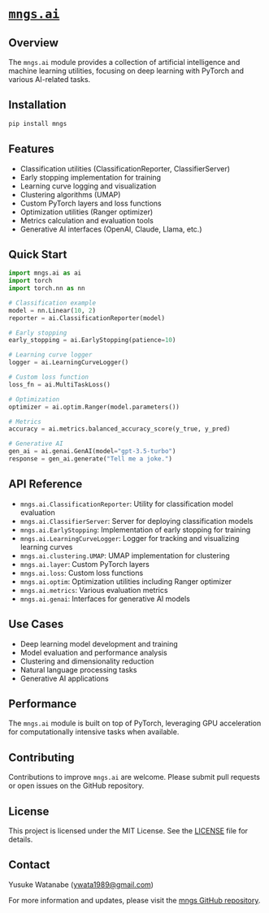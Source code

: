 # [`mngs.ai`](https://github.com/ywatanabe1989/mngs/tree/main/src/mngs/ai/)

## Overview
The `mngs.ai` module provides a collection of artificial intelligence and machine learning utilities, focusing on deep learning with PyTorch and various AI-related tasks.

## Installation
```bash
pip install mngs
```

## Features
- Classification utilities (ClassificationReporter, ClassifierServer)
- Early stopping implementation for training
- Learning curve logging and visualization
- Clustering algorithms (UMAP)
- Custom PyTorch layers and loss functions
- Optimization utilities (Ranger optimizer)
- Metrics calculation and evaluation tools
- Generative AI interfaces (OpenAI, Claude, Llama, etc.)

## Quick Start
```python
import mngs.ai as ai
import torch
import torch.nn as nn

# Classification example
model = nn.Linear(10, 2)
reporter = ai.ClassificationReporter(model)

# Early stopping
early_stopping = ai.EarlyStopping(patience=10)

# Learning curve logger
logger = ai.LearningCurveLogger()

# Custom loss function
loss_fn = ai.MultiTaskLoss()

# Optimization
optimizer = ai.optim.Ranger(model.parameters())

# Metrics
accuracy = ai.metrics.balanced_accuracy_score(y_true, y_pred)

# Generative AI
gen_ai = ai.genai.GenAI(model="gpt-3.5-turbo")
response = gen_ai.generate("Tell me a joke.")
```

## API Reference
- `mngs.ai.ClassificationReporter`: Utility for classification model evaluation
- `mngs.ai.ClassifierServer`: Server for deploying classification models
- `mngs.ai.EarlyStopping`: Implementation of early stopping for training
- `mngs.ai.LearningCurveLogger`: Logger for tracking and visualizing learning curves
- `mngs.ai.clustering.UMAP`: UMAP implementation for clustering
- `mngs.ai.layer`: Custom PyTorch layers
- `mngs.ai.loss`: Custom loss functions
- `mngs.ai.optim`: Optimization utilities including Ranger optimizer
- `mngs.ai.metrics`: Various evaluation metrics
- `mngs.ai.genai`: Interfaces for generative AI models

## Use Cases
- Deep learning model development and training
- Model evaluation and performance analysis
- Clustering and dimensionality reduction
- Natural language processing tasks
- Generative AI applications

## Performance
The `mngs.ai` module is built on top of PyTorch, leveraging GPU acceleration for computationally intensive tasks when available.

## Contributing
Contributions to improve `mngs.ai` are welcome. Please submit pull requests or open issues on the GitHub repository.

## License
This project is licensed under the MIT License. See the [LICENSE](LICENSE) file for details.

## Contact
Yusuke Watanabe (ywata1989@gmail.com)

For more information and updates, please visit the [mngs GitHub repository](https://github.com/ywatanabe1989/mngs).

